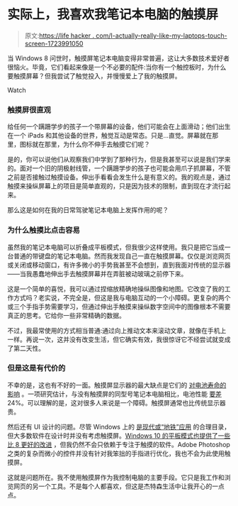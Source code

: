 # 实际上，我喜欢我笔记本电脑的触摸屏

> 原文:[https://life hacker . com/I-actually-really-like-my-laptops-touch-screen-1723991050](https://lifehacker.com/i-actually-really-like-my-laptops-touch-screen-1723991050)

当 Windows 8 问世时，触摸屏笔记本电脑变得非常普遍，这让大多数技术爱好者很恼火。毕竟，它们看起来像是一个不必要的配件:当你有一个触控板时，为什么要触摸屏幕？但我尝试了触觉投入，并慢慢爱上了我的触摸屏。

Watch

### **触摸屏很直观**

给任何一个蹒跚学步的孩子一个带屏幕的设备，他们可能会在上面滑动；他们出生在一个 iPads 和其他设备的世界，触觉互动是常态。只是...直觉。屏幕就在那里，图标就在那里，为什么你不伸手去触摸它们呢？

是的，你可以说他们从观察我们中学到了那种行为，但是我甚至可以说是我们学来的。面对一个旧的阴极射线管，一个蹒跚学步的孩子也可能会用爪子抓屏幕，不管之前是否接触过触摸设备。伸出手看看会发生什么是有意义的。我的观点是，通过触摸来操纵屏幕上的项目是简单直观的，只是因为技术的限制，直到现在才流行起来。

那么这是如何在我的日常驾驶笔记本电脑上发挥作用的呢？

### **为什么触摸比点击容易**

虽然我的笔记本电脑可以折叠成平板模式，但我很少这样使用。我只是把它当成一台普通的带键盘的笔记本电脑。然而我发现自己一直在触摸屏幕。仅仅是浏览网页或关闭或移动窗口，有许多微小的手势我甚至不会想到，直到我面对传统的显示器——当我愚蠢地伸出手去触摸屏幕并在弄脏被动玻璃之前停下来。

这是一个简单的喜悦，我可以通过捏缩放精确地操纵图像和地图。它改变了我的工作方式吗？老实说，不完全是，但这是我与电脑互动的一个小障碍。更复杂的两个或三个手指手势需要学习，但通过伸出手触摸来操纵数字空间中的图像根本不需要真正的思考。它给你一些非常精确的数据。

不过，我最常使用的方式相当普通:通过向上推动文本来滚动文章，就像在手机上一样。再说一次，这并没有改变生活，但它确实有效，我很惊讶它不经尝试就变成了第二天性。

### 但是这是有代价的

不幸的是，这也有不好的一面。触摸屏显示器的最大缺点是它们的 [对电池寿命的影响](http://lifehacker.com/touch-screen-laptops-are-a-battery-drain-even-with-tou-1707236141#_ga=1.216531027.410417895.1430444016) 。一项研究估计，与没有触摸屏的同型号笔记本电脑相比，电池性能 [要差](http://blog.laptopmag.com/dont-buy-a-touch-screen-laptop)24%。可以理解的是，这对很多人来说是一个障碍。触摸屏通常也比传统显示器贵。

然后还有 UI 设计的问题。尽管 Windows 上的 [是现代或“地铁”应用](http://lifehacker.com/the-best-new-apps-in-the-windows-8-store-5955209#_ga=1.241223879.410417895.1430444016) 的合理目录，但大多数软件在设计时并没有考虑触摸屏。[Windows 10 的平板模式也提供了一些比 8 更好的改进](http://www.howtogeek.com/221973/what-is-tablet-mode-in-windows-10-and-how-to-turn-it-on-and-off/) ，但我仍然不会只依赖于专注于触摸的软件。Adobe Photoshop 之类的复杂而微小的控件并没有针对我笨拙的手指进行优化，我也不会为此使用触摸屏。

这就是问题所在。我不使用触摸屏作为我控制电脑的主要手段。它只是我工作和浏览网页的另一个工具。不是每个人都喜欢，但这是杰特森生活中让我开心的一点点。